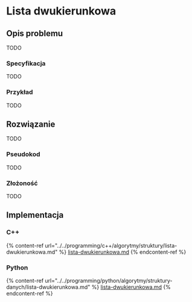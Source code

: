 # Lista dwukierunkowa

## Opis problemu

TODO

### Specyfikacja

TODO

### Przykład

TODO

## Rozwiązanie

TODO

### Pseudokod

TODO

### Złożoność

TODO

## Implementacja

### C++

{% content-ref url="../../programming/c++/algorytmy/struktury/lista-dwukierunkowa.md" %}
[lista-dwukierunkowa.md](../../programming/c++/algorytmy/struktury/lista-dwukierunkowa.md)
{% endcontent-ref %}

### Python

{% content-ref url="../../programming/python/algorytmy/struktury-danych/lista-dwukierunkowa.md" %}
[lista-dwukierunkowa.md](../../programming/python/algorytmy/struktury-danych/lista-dwukierunkowa.md)
{% endcontent-ref %}
